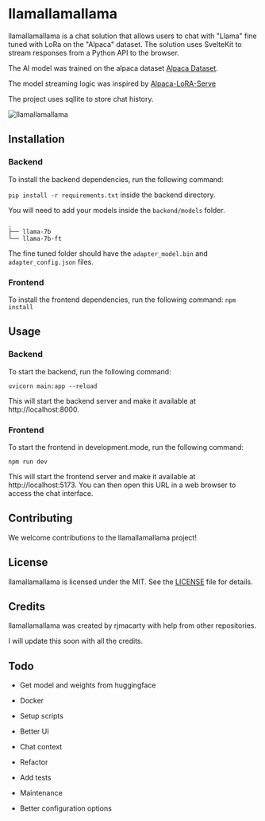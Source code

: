# llamallamallama

llamallamallama is a chat solution that allows users to chat with "Llama" fine tuned with LoRa on the "Alpaca" dataset. The solution uses SvelteKit to stream responses from a Python API to the browser.

The AI model was trained on the alpaca dataset [Alpaca Dataset](https://github.com/tatsu-lab/stanford_alpaca).

The model streaming logic was inspired by [Alpaca-LoRA-Serve](https://github.com/deep-diver/Alpaca-LoRA-Serve)

The project uses sqllite to store chat history.

![llamallamallama](./assets/llamallamallama.gif)

## Installation

### Backend

To install the backend dependencies, run the following command:

`pip install -r requirements.txt` inside the backend directory.

You will need to add your models inside the `backend/models` folder.

```
.
├── llama-7b
└── llama-7b-ft
```

The fine tuned folder should have the `adapter_model.bin` and `adapter_config.json` files.

### Frontend

To install the frontend dependencies, run the following command:
`npm install`


## Usage

### Backend

To start the backend, run the following command:

`uvicorn main:app --reload`

This will start the backend server and make it available at http://localhost:8000.

### Frontend

To start the frontend in development.mode, run the following command:

`npm run dev`

This will start the frontend server and make it available at http://localhost:5173. You can then open this URL in a web browser to access the chat interface.

## Contributing

We welcome contributions to the llamallamallama project!

## License

llamallamallama is licensed under the MIT. See the [LICENSE](LICENSE) file for details.

## Credits

llamallamallama was created by rjmacarty with help from other repositories.

I will update this soon with all the credits.


## Todo

- Get model and weights from huggingface
- Docker
- Setup scripts
- Better UI
- Chat context
- Refactor
- Add tests
- Maintenance

- Better configuration options
